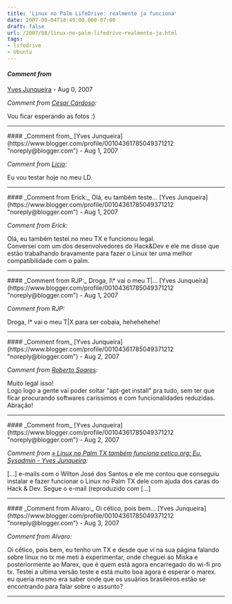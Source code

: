 ```yaml
---
title: 'Linux no Palm LifeDrive: realmente ja funciona'
date: 2007-08-04T18:49:00.000-07:00
draft: false
url: /2007/08/linux-no-palm-lifedrive-realmente-ja.html
tags: 
- lifedrive
- Ubuntu
---
```


#### _Comment from_
[Yves Junqueira](https://www.blogger.com/profile/00104361785049371212 "noreply@blogger.com") - <time datetime="2007-08-05T14:12:00.000-07:00">Aug 0, 2007</time>

_Comment from [Cesar Cardoso](http://fudeblog.zyakannazio.eti.br):_  
  
Vou ficar esperando as fotos :)
<hr />
#### _Comment from_
[Yves Junqueira](https://www.blogger.com/profile/00104361785049371212 "noreply@blogger.com") - <time datetime="2007-08-06T03:47:00.000-07:00">Aug 1, 2007</time>

_Comment from [Licio](http://blog.licio.eti.br):_  
  
Eu vou testar hoje no meu LD.
<hr />
#### _Comment from Erick:_ Olá, eu também teste...
[Yves Junqueira](https://www.blogger.com/profile/00104361785049371212 "noreply@blogger.com") - <time datetime="2007-08-06T04:47:00.000-07:00">Aug 1, 2007</time>

_Comment from Erick:_  
  
Olá, eu também testei no meu TX e funcionou legal.  
Conversei com um dos desenvolvedores do Hack&Dev e ele me disse que estão trabalhando bravamente para fazer o Linux ter uma melhor compatibilidade com o palm.
<hr />
#### _Comment from RJP:_ Droga, l\* vai o meu T|...
[Yves Junqueira](https://www.blogger.com/profile/00104361785049371212 "noreply@blogger.com") - <time datetime="2007-08-06T13:50:00.000-07:00">Aug 1, 2007</time>

_Comment from RJP:_  
  
Droga, l\* vai o meu T|X para ser cobaia, hehehehehe!
<hr />
#### _Comment from_
[Yves Junqueira](https://www.blogger.com/profile/00104361785049371212 "noreply@blogger.com") - <time datetime="2007-08-07T08:31:00.000-07:00">Aug 2, 2007</time>

_Comment from [Roberto Soares](http://rcsoares.blogspot.com):_  
  
Muito legal isso!  
Logo logo a gente vai poder soltar "apt-get install" pra tudo, sem ter que ficar procurando softwares caríssimos e com funcionalidades reduzidas.  
Abração!
<hr />
#### _Comment from_
[Yves Junqueira](https://www.blogger.com/profile/00104361785049371212 "noreply@blogger.com") - <time datetime="2007-08-21T07:11:00.000-07:00">Aug 2, 2007</time>

_Comment from [» Linux no Palm TX também funciona cetico.org: Eu, Sysadmin - Yves Junqueira](http://cetico.org/tech/2007/08/linux-no-palm-tx-tambem-funciona.html):_  
  
\[...\] e-mails com o Wilton José dos Santos e ele me contou que conseguiu instalar e fazer funcionar o Linux no Palm TX dele com ajuda dos caras do Hack & Dev. Segue o e-mail (reproduzido com \[...\]
<hr />
#### _Comment from Alvaro:_ Oi cético, pois bem...
[Yves Junqueira](https://www.blogger.com/profile/00104361785049371212 "noreply@blogger.com") - <time datetime="2007-08-29T02:46:00.000-07:00">Aug 3, 2007</time>

_Comment from Alvaro:_  
  
Oi cético, pois bem, eu tenho um TX e desde que vi na sua página falando sobre linux no tx me meti à experimentar, onde cheguei ao Miska e posteriormente ao Marex, que é quem está agora encarregado do wi-fi pro tx. Testei a ultima versão teste e está muito boa agora é esperar o marex.  
eu queria mesmo era saber onde que os usuários brasileiros estão se encontrando para falar sobre o assunto?
<hr />
